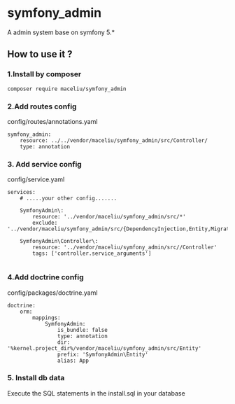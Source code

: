 # symfony_admin
A admin system base on symfony 5.*

## How to use it ?

### 1.Install by composer
```
composer require maceliu/symfony_admin
```

### 2.Add routes config 
config/routes/annotations.yaml
```
symfony_admin:
    resource: ../../vendor/maceliu/symfony_admin/src/Controller/
    type: annotation
```

### 3. Add service config
config/service.yaml

```
services:
    # .....your other config.......
    
    SymfonyAdmin\:
        resource: '../vendor/maceliu/symfony_admin/src/*'
        exclude: '../vendor/maceliu/symfony_admin/src/{DependencyInjection,Entity,Migrations,Tests,Kernel.php}'

    SymfonyAdmin\Controller\:
        resource: '../vendor/maceliu/symfony_admin/src//Controller'
        tags: ['controller.service_arguments']
        
```

### 4.Add doctrine config
config/packages/doctrine.yaml

```
doctrine:
    orm:
        mappings:
            SymfonyAdmin:
                is_bundle: false
                type: annotation
                dir: '%kernel.project_dir%/vendor/maceliu/symfony_admin/src/Entity'
                prefix: 'SymfonyAdmin\Entity'
                alias: App
```

### 5. Install db data

Execute the SQL statements in the install.sql in your database